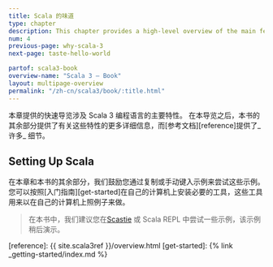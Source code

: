 ```yaml
---
title: Scala 的味道
type: chapter
description: This chapter provides a high-level overview of the main features of the Scala 3 programming language.
num: 4
previous-page: why-scala-3
next-page: taste-hello-world

partof: scala3-book
overview-name: "Scala 3 — Book"
layout: multipage-overview
permalink: "/zh-cn/scala3/book/:title.html"
---
```



本章提供的快速导览涉及 Scala 3 编程语言的主要特性。
在本导览之后，本书的其余部分提供了有关这些特性的更多详细信息，而[参考文档][reference]提供了_许多_ 细节。

## Setting Up Scala

在本章和本书的其余部分，我们鼓励您通过复制或手动键入示例来尝试这些示例。您可以按照[入门指南][get-started]在自己的计算机上安装必要的工具，这些工具用来以在自己的计算机上照例子来做。

> 在本书中，我们建议您在[Scastie](https://scastie.scala-lang.org) 或 Scala REPL 中尝试一些示例，该示例稍后演示。

[reference]: {{ site.scala3ref }}/overview.html
[get-started]: {% link _getting-started/index.md %}
